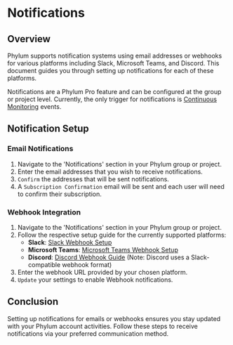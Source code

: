# Notifications

## Overview

Phylum supports notification systems using email addresses or webhooks for various platforms including Slack, Microsoft Teams, and Discord. This document guides you through setting up notifications for each of these platforms.

Notifications are a Phylum Pro feature and can be configured at the group or project level. Currently, the only trigger for notifications is [Continuous Monitoring](../knowledge_base/continuous_monitoring.md) events.

## Notification Setup

### Email Notifications

1. Navigate to the 'Notifications' section in your Phylum group or project.
2. Enter the email addresses that you wish to receive notifications.
3. `Confirm` the addresses that will be sent notifications.
4. A `Subscription Confirmation` email will be sent and each user will need to confirm their subscription.

### Webhook Integration

1. Navigate to the 'Notifications' section in your Phylum group or project.
2. Follow the respective setup guide for the currently supported platforms:
   - **Slack**: [Slack Webhook Setup](https://api.slack.com/messaging/webhooks#getting_started)
   - **Microsoft Teams**: [Microsoft Teams Webhook Setup](https://learn.microsoft.com/en-us/microsoftteams/platform/webhooks-and-connectors/how-to/add-incoming-webhook)
   - **Discord**: [Discord Webhook Guide](https://discord.com/developers/docs/resources/webhook#execute-slackcompatible-webhook) (Note: Discord uses a Slack-compatible webhook format)
3. Enter the webhook URL provided by your chosen platform.
4. `Update` your settings to enable Webhook notifications.

## Conclusion

Setting up notifications for emails or webhooks ensures you stay updated with your Phylum account activities. Follow these steps to receive notifications via your preferred communication method.

